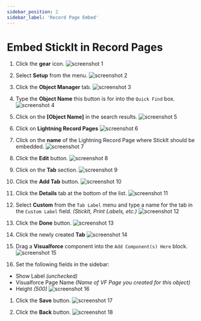 ```yaml
---
sidebar_position: 2
sidebar_label: 'Record Page Embed'
---
```


# Embed StickIt in Record Pages

1. Click the **gear** icon.
![screenshot 1](/img/home.png)

1. Select **Setup** from the menu.
![screenshot 2](/img/gear_menu.png)

1. Click the **Object Manager** tab.
![screenshot 3](/img/setup_home.png)

1. Type the **Object Name** this button is for into the `Quick Find` box.
![screenshot 4](/img/object_manager.png)

1. Click on the **[Object Name]** in the search results.
![screenshot 5](/img/object_manager_search.png)

1. Click on **Lightning Record Pages**
![screenshot 6](/img/opportunity_object_home.png)

1. Click on the **name** of the Lightning Record Page where StickIt should be embedded.
![screenshot 7](/img/lightning_embed_1.png)

1. Click the **Edit** button.
![screenshot 8](/img/lightning_embed_2.png)

1. Click on the **Tab** section.
![screenshot 9](/img/lightning_embed_3.png)

1. Click the **Add Tab** button.
![screenshot 10](/img/lightning_embed_4.png)

1. Click the **Details** tab at the bottom of the list.
![screenshot 11](/img/lightning_embed_5.png)

1. Select **Custom** from the `Tab Label` menu and type a name for the tab in the `Custom Label` field. _(StickIt, Print Labels, etc.)_
![screenshot 12](/img/lightning_embed_6.png)

1. Click the **Done** button.
![screenshot 13](/img/lightning_embed_7.png)

1. Click the newly created **Tab**
![screenshot 14](/img/lightning_embed_8.png)

1. Drag a **Visualforce** component into the `Add Component(s) Here` block.
![screenshot 15](/img/lightning_embed_9.png)

1. Set the following fields in the sidebar:
  - Show Label _(unchecked)_
  - Visualforce Page Name _(Name of VF Page you created for this object)_
  - Height _(500)_
![screenshot 16](/img/lightning_embed_10.png)

1. Click the **Save** button.
![screenshot 17](/img/lightning_embed_10.png)

1. Click the **Back** button.
![screenshot 18](/img/lightning_embed_10.png)